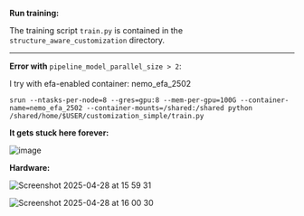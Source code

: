 **Run training:**

The training script `train.py` is contained in the `structure_aware_customization` directory.

---

**Error with** `pipeline_model_parallel_size > 2`:

I try with efa-enabled container: nemo_efa_2502

`srun --ntasks-per-node=8 --gres=gpu:8 --mem-per-gpu=100G --container-name=nemo_efa_2502 --container-mounts=/shared:/shared python /shared/home/$USER/customization_simple/train.py`

**It gets stuck here forever:**

![image](https://github.com/user-attachments/assets/8c2c21d4-8dd7-4274-bcd3-a122ca24ef7a)

**Hardware:**

![Screenshot 2025-04-28 at 15 59 31](https://github.com/user-attachments/assets/2935cb9e-927d-4b7b-a12f-627070af247c)

![Screenshot 2025-04-28 at 16 00 30](https://github.com/user-attachments/assets/1473bf77-d0a1-4bfb-83da-4bb0788a766a)

